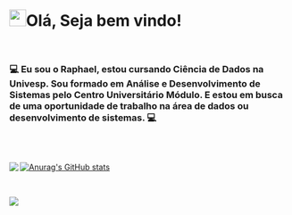 # <img src="https://github.com/TheDudeThatCode/TheDudeThatCode/blob/master/Assets/Hi.gif" width="30px">Olá, Seja bem vindo!

<br>

### :computer: Eu sou o Raphael, estou cursando Ciência de Dados na Univesp. Sou formado em Análise e Desenvolvimento de Sistemas pelo Centro Universitário Módulo. E estou em busca de uma oportunidade de trabalho na área de dados ou desenvolvimento de sistemas. :computer:
<br>
<br>

[![Anurag's GitHub stats](https://github-readme-stats.vercel.app/api?username=RaphaelMolina&show_icons=true&theme=gruvbox)](https://github.com/RaphaelMolina/github-readme-stats)
<a href="https://github.com/RaphaelMolina"><img align="left" src="https://github-readme-stats.vercel.app/api/top-langs/?username=RaphaelMolina&theme=dark&hide_langs_below=1"/></a>

<br>


[<img src="https://img.shields.io/badge/linkedin-%230077B5.svg?&style=for-the-badge&logo=linkedin&logoColor=white" />](https://www.linkedin.com/in/raphael-molina/)
